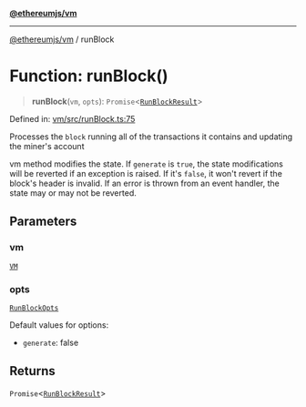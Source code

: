 [**@ethereumjs/vm**](../README.md)

***

[@ethereumjs/vm](../README.md) / runBlock

# Function: runBlock()

> **runBlock**(`vm`, `opts`): `Promise`\<[`RunBlockResult`](../interfaces/RunBlockResult.md)\>

Defined in: [vm/src/runBlock.ts:75](https://github.com/ethereumjs/ethereumjs-monorepo/blob/master/packages/vm/src/runBlock.ts#L75)

Processes the `block` running all of the transactions it contains and updating the miner's account

vm method modifies the state. If `generate` is `true`, the state modifications will be
reverted if an exception is raised. If it's `false`, it won't revert if the block's header is
invalid. If an error is thrown from an event handler, the state may or may not be reverted.

## Parameters

### vm

[`VM`](../classes/VM.md)

### opts

[`RunBlockOpts`](../interfaces/RunBlockOpts.md)

Default values for options:
 - `generate`: false

## Returns

`Promise`\<[`RunBlockResult`](../interfaces/RunBlockResult.md)\>
